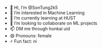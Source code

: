 - 👋 Hi, I’m @SonTung2k5
- 👀 I’m interested in Machine Learning
- 🌱 I’m currently learning at HUST 
- 💞️ I’m looking to collaborate on ML projects
- 📫 DM me through honkai uid
- 😄 Pronouns: female
- ⚡ Fun fact: ni

<!---
SonTung2k5/SonTung2k5 is a ✨ special ✨ repository because its `README.md` (this file) appears on your GitHub profile.
You can click the Preview link to take a look at your changes.
--->
